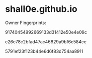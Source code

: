 # shall0e.github.io

Owner Fingerprints:

91740454992669133d31412e50e4e09c

c26c78c2bfad47ac46829a9bf6e584ce

5791ef23f123b44e6d6f83d754aa8911
